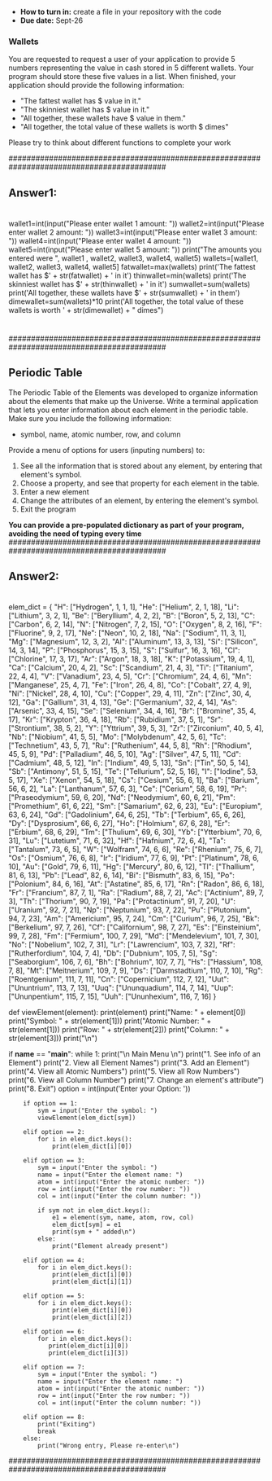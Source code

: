* **How to turn in:** create a file in your repository with the code
* **Due date:** Sept-26


### Wallets

You are requested to request a user of your application to provide 5 numbers representing the value in cash stored in 5 different wallets.
Your program should store these five values in a list.
When finished, your application should provide the following information:
* "The fattest wallet has $ value in it."
* "The skinniest wallet has $ value in it."
* "All together, these wallets have $ value in them."
* "All together, the total value of these wallets is worth $ dimes"

Please try to think about different functions to complete your work

###########################################################################################
## Answer1:
#

wallet1=int(input("Please enter wallet 1 amount: "))
wallet2=int(input("Please enter wallet 2 amount: "))
wallet3=int(input("Please enter wallet 3 amount: "))
wallet4=int(input("Please enter wallet 4 amount: "))
wallet5=int(input("Please enter wallet 5 amount: "))
print("The amounts you entered were ", wallet1 , wallet2, wallet3, wallet4, wallet5)
wallets=[wallet1, wallet2, wallet3, wallet4, wallet5]
fatwallet=max(wallets)
print('The fattest wallet has $' + str(fatwallet) + ' in it')
thinwallet=min(wallets)
print('The skinniest wallet has $' + str(thinwallet) + ' in it')
sumwallet=sum(wallets)
print('All together, these wallets have $' + str(sumwallet) + ' in them')
dimewallet=sum(wallets)*10
print('All together, the total value of these wallets is worth ' + str(dimewallet) + " dimes")

#

###########################################################################################

## Periodic Table 

The Periodic Table of the Elements was developed to organize information about the elements that make up the Universe.
Write a terminal application that lets you enter information about each element in the periodic table.
Make sure you include the following information:
* symbol, name, atomic number, row, and column

Provide a menu of options for users (inputing numbers) to:
1. See all the information that is stored about any element, by entering that element's symbol.
2. Choose a property, and see that property for each element in the table.
3. Enter a new element
4. Change the attributes of an element, by entering the element's symbol.
5. Exit the program

**You can provide a pre-populated dictionary as part of your program, avoiding the need of typing every time**
###########################################################################################
## Answer2:
#
elem_dict = {
    "H": ["Hydrogen", 1, 1, 1],
    "He": ["Helium", 2, 1, 18],
    "Li": ["Lithium", 3, 2, 1],
    "Be": ["Beryllium", 4, 2, 2],
    "B": ["Boron", 5, 2, 13],
    "C": ["Carbon", 6, 2, 14],
    "N": ["Nitrogen", 7, 2, 15],
    "O": ["Oxygen", 8, 2, 16],
    "F": ["Fluorine", 9, 2, 17],
    "Ne": ["Neon", 10, 2, 18],
    "Na": ["Sodium", 11, 3, 1],
    "Mg": ["Magnesium", 12, 3, 2],
    "Al": ["Aluminum", 13, 3, 13],
    "Si": ["Silicon", 14, 3, 14],
    "P": ["Phosphorus", 15, 3, 15],
    "S": ["Sulfur", 16, 3, 16],
    "Cl": ["Chlorine", 17, 3, 17],
    "Ar": ["Argon", 18, 3, 18],
    "K": ["Potassium", 19, 4, 1],
    "Ca": ["Calcium", 20, 4, 2],
    "Sc": ["Scandium", 21, 4, 3],
    "Ti": ["Titanium", 22, 4, 4],
    "V": ["Vanadium", 23, 4, 5],
    "Cr": ["Chromium", 24, 4, 6],
    "Mn": ["Manganese", 25, 4, 7],
    "Fe": ["Iron", 26, 4, 8],
    "Co": ["Cobalt", 27, 4, 9],
    "Ni": ["Nickel", 28, 4, 10],
    "Cu": ["Copper", 29, 4, 11],
    "Zn": ["Zinc", 30, 4, 12],
    "Ga": ["Gallium", 31, 4, 13],
    "Ge": ["Germanium", 32, 4, 14],
    "As": ["Arsenic", 33, 4, 15],
    "Se": ["Selenium", 34, 4, 16],
    "Br": ["Bromine", 35, 4, 17],
    "Kr": ["Krypton", 36, 4, 18],
    "Rb": ["Rubidium", 37, 5, 1],
    "Sr": ["Strontium", 38, 5, 2],
    "Y": ["Yttrium", 39, 5, 3],
    "Zr": ["Zirconium", 40, 5, 4],
    "Nb": ["Niobium", 41, 5, 5],
    "Mo": ["Molybdenum", 42, 5, 6],
    "Tc": ["Technetium", 43, 5, 7],
    "Ru": ["Ruthenium", 44, 5, 8],
    "Rh": ["Rhodium", 45, 5, 9],
    "Pd": ["Palladium", 46, 5, 10],
    "Ag": ["Silver", 47, 5, 11],
    "Cd": ["Cadmium", 48, 5, 12],
    "In": ["Indium", 49, 5, 13],
    "Sn": ["Tin", 50, 5, 14],
    "Sb": ["Antimony", 51, 5, 15],
    "Te": ["Tellurium", 52, 5, 16],
    "I": ["Iodine", 53, 5, 17],
    "Xe": ["Xenon", 54, 5, 18],
    "Cs": ["Cesium", 55, 6, 1],
    "Ba": ["Barium", 56, 6, 2],
    "La": ["Lanthanum", 57, 6, 3],
    "Ce": ["Cerium", 58, 6, 19],
    "Pr": ["Praseodymium", 59, 6, 20],
    "Nd": ["Neodymium", 60, 6, 21],
    "Pm": ["Promethium", 61, 6, 22],
    "Sm": ["Samarium", 62, 6, 23],
    "Eu": ["Europium", 63, 6, 24],
    "Gd": ["Gadolinium", 64, 6, 25],
    "Tb": ["Terbium", 65, 6, 26],
    "Dy": ["Dysprosium", 66, 6, 27],
    "Ho": ["Holmium", 67, 6, 28],
    "Er": ["Erbium", 68, 6, 29],
    "Tm": ["Thulium", 69, 6, 30],
    "Yb": ["Ytterbium", 70, 6, 31],
    "Lu": ["Lutetium", 71, 6, 32],
    "Hf": ["Hafnium", 72, 6, 4],
    "Ta": ["Tantalum", 73, 6, 5],
    "W": ["Wolfram", 74, 6, 6],
    "Re": ["Rhenium", 75, 6, 7],
    "Os": ["Osmium", 76, 6, 8],
    "Ir": ["Iridium", 77, 6, 9],
    "Pt": ["Platinum", 78, 6, 10],
    "Au": ["Gold", 79, 6, 11],
    "Hg": ["Mercury", 80, 6, 12],
    "Tl": ["Thallium", 81, 6, 13],
    "Pb": ["Lead", 82, 6, 14],
    "Bi": ["Bismuth", 83, 6, 15],
    "Po": ["Polonium", 84, 6, 16],
    "At": ["Astatine", 85, 6, 17],
    "Rn": ["Radon", 86, 6, 18],
    "Fr": ["Francium", 87, 7, 1],
    "Ra": ["Radium", 88, 7, 2],
    "Ac": ["Actinium", 89, 7, 3],
    "Th": ["Thorium", 90, 7, 19],
    "Pa": ["Protactinium", 91, 7, 20],
    "U": ["Uranium", 92, 7, 21],
    "Np": ["Neptunium", 93, 7, 22],
    "Pu": ["Plutonium", 94, 7, 23],
    "Am": ["Americium", 95, 7, 24],
    "Cm": ["Curium", 96, 7, 25],
    "Bk": ["Berkelium", 97, 7, 26],
    "Cf": ["Californium", 98, 7, 27],
    "Es": ["Einsteinium", 99, 7, 28],
    "Fm": ["Fermium", 100, 7, 29],
    "Md": ["Mendelevium", 101, 7, 30],
    "No": ["Nobelium", 102, 7, 31],
    "Lr": ["Lawrencium", 103, 7, 32],
    "Rf": ["Rutherfordium", 104, 7, 4],
    "Db": ["Dubnium", 105, 7, 5],
    "Sg": ["Seaborgium", 106, 7, 6],
    "Bh": ["Bohrium", 107, 7, 7],
    "Hs": ["Hassium", 108, 7, 8],
    "Mt": ["Meitnerium", 109, 7, 9],
    "Ds": ["Darmstadtium", 110, 7, 10],
    "Rg": ["Roentgenium", 111, 7, 11],
    "Cn": ["Copernicium", 112, 7, 12],
    "Uut": ["Ununtrium", 113, 7, 13],
    "Uuq": ["Ununquadium", 114, 7, 14],
    "Uup": ["Ununpentium", 115, 7, 15],
    "Uuh": ["Ununhexium", 116, 7, 16]
    }

def viewElement(element):
    print(element)
    print("Name: " + element[0])
    print("Symbol: " + str(element[1]))
    print("Atomic Number: " + str(element[1]))
    print("Row: " + str(element[2]))
    print("Column: " + str(element[3]))
    print("\n")

if __name__ == "__main__":
    while 1:
        print("\n Main Menu \n")
        print("1. See info of an Element")
        print("2. View all Element Names")
        print("3. Add an Element")
        print("4. View all Atomic Numbers")
        print("5. View all Row Numbers")
        print("6. View all Column Number")
        print("7. Change an element's attribute")
        print("8. Exit")
        option = int(input('Enter your Option: '))

        if option == 1:
            sym = input("Enter the symbol: ")
            viewElement(elem_dict[sym])

        elif option == 2:
            for i in elem_dict.keys():
                print(elem_dict[i][0])

        elif option == 3:
            sym = input("Enter the symbol: ")
            name = input("Enter the element name: ")
            atom = int(input("Enter the atomic number: "))
            row = int(input("Enter the row number: "))
            col = int(input("Enter the column number: "))

            if sym not in elem_dict.keys():
                e1 = element(sym, name, atom, row, col)
                elem_dict[sym] = e1
                print(sym + " added\n")
            else:
                print("Element already present")

        elif option == 4:
            for i in elem_dict.keys():
                print(elem_dict[i][0])
                print(elem_dict[i][1])

        elif option == 5:
            for i in elem_dict.keys():
                print(elem_dict[i][0])
                print(elem_dict[i][2])

        elif option == 6:
            for i in elem_dict.keys():
               print(elem_dict[i][0])
               print(elem_dict[i][3])

        elif option == 7:
            sym = input("Enter the symbol: ")
            name = input("Enter the element name: ")
            atom = int(input("Enter the atomic number: "))
            row = int(input("Enter the row number: "))
            col = int(input("Enter the column number: "))

        elif option == 8:
            print("Exiting")
            break
        else:
            print("Wrong entry, Please re-enter\n")


###########################################################################################
